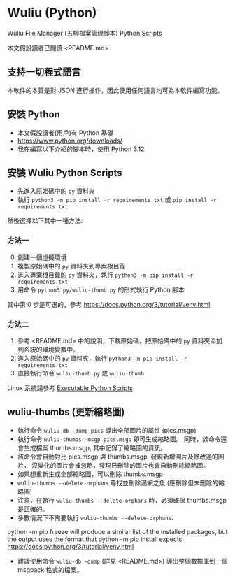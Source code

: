 # Wuliu (Python)

Wuliu File Manager (五柳檔案管理腳本) Python Scripts

本文假設讀者已閱讀 <README.md>

## 支持一切程式語言

本軟件的本質是對 JSON 進行操作，因此使用任何語言均可為本軟件編寫功能。

## 安裝 Python

- 本文假設讀者(用戶)有 Python 基礎
- <https://www.python.org/downloads/>
- 我在編寫以下介紹的腳本時，使用 Python 3.12

## 安裝 Wuliu Python Scripts

- 先進入原始碼中的 `py` 資料夾
- 執行 `python3 -m pip install -r requirements.txt` 或 `pip install -r requirements.txt`

然後選擇以下其中一種方法:

### 方法一

0. 創建一個虛擬環境
1. 複製原始碼中的 `py` 資料夾到專案根目錄
2. 進入專案根目錄的 `py` 資料夾，執行 `python3 -m pip install -r requirements.txt`
3. 用命令 `python3 py/wuliu-thumb.py` 的形式執行 Python 腳本

其中第 0 步是可選的，參考 https://docs.python.org/3/tutorial/venv.html

### 方法二

1. 參考 <README.md> 中的說明，下載原始碼，把原始碼中的 `py` 資料夾添加到系統的環境變數中。
2. 進入原始碼中的 `py` 資料夾，執行 `python3 -m pip install -r requirements.txt`
3. 直接執行命令 `wuliu-thumb.py` 或 `wuliu-thumb`

Linux 系統請參考 [Executable Python Scripts](https://docs.python.org/3/tutorial/appendix.html#executable-python-scripts)

## wuliu-thumbs (更新縮略圖)

- 執行命令 `wuliu-db -dump pics` 導出全部圖片的屬性 (pics.msgp)
- 執行命令 `wuliu-thumbs -msgp pics.msgp` 即可生成縮略圖。
  同時，該命令還會生成檔案 thumbs.msgp, 其中記錄了縮略圖的資訊。
- 該命令會自動對比 pics.msgp 與 thumbs.msgp, 發現新增圖片及修改過的圖片，
  沒變化的圖片會被忽略，發現已刪除的圖片也會自動刪除縮略圖。
- 如果想重新生成全部縮略圖，可以刪除 thumbs.msgp
- `wuliu-thumbs --delete-orphans` 尋找並刪除漏網之魚 (應刪除但未刪除的縮略圖)
- 注意，在執行 `wuliu-thumbs --delete-orphans` 時，必須確保 thumbs.msgp 是正確的。
- 多數情況下不需要執行 `wuliu-thumbs --delete-orphans`.

python -m pip freeze will produce a similar list of the installed packages, but the output uses the format that python -m pip install expects. 
https://docs.python.org/3/tutorial/venv.html

- 建議使用命令 `wuliu-db -dump` (詳見 <README.md>)
  導出整個數據庫到一個 msgpack 格式的檔案。
